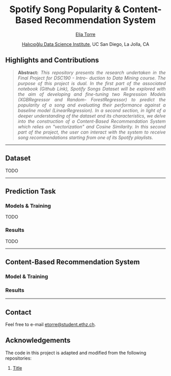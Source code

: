 <h1 align="center">
Spotify Song Popularity & Content-Based Recommendation System</h1>

<div align="center">
  <a href="https://www.linkedin.com/in/eliatorre/">Elia Torre</a>
  <p><a href="https://datascience.ucsd.edu/">Halıcıoğlu Data Science Institute</a>, UC San Diego, La Jolla, CA</p>
</div>


## Highlights and Contributions


>**<p align="justify"> Abstract:** *This repository presents the research undertaken in the Final Project for DSC190 - Intro- duction to Data Mining course. The purpose of this project is dual. In the first part of the associated notebook (Github Link), Spotify Songs Dataset will be explored with the aim of developing and fine-tuning two Regression Models (XGBRegressor and Random- ForestRegressor) to predict the popularity of a song and evaluating their performance against a baseline model (LinearRegression). In a second section, in light of a deeper understanding of the dataset and its characteristics, we delve into the construction of a Content-Based Recommendation System which relies on "vectorization" and Cosine Similarity. In this second part of the project, the user can interact with the system to receive song recommendations starting from one of its Spotify playlists.*

<hr/>

## Dataset
TODO

<hr/>

## Prediction Task

### Models & Training
TODO

### Results
TODO

<hr/>

## Content-Based Recommendation System

### Model & Training

### Results

<hr/>

## Contact
Feel free to e-mail etorre@student.ethz.ch.
  
## Acknowledgements
The code in this project is adapted and modified from the following repositories:
1. [Title](https://)
